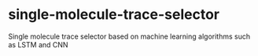 # single-molecule-trace-selector
Single molecule trace selector based on machine learning algorithms such as LSTM and CNN
